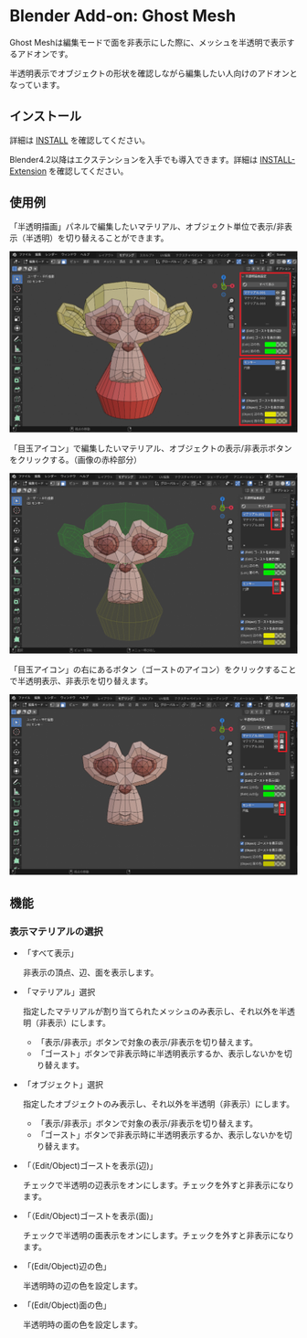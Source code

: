 # Blender Add-on: Ghost Mesh

Ghost Meshは編集モードで面を非表示にした際に、メッシュを半透明で表示するアドオンです。

半透明表示でオブジェクトの形状を確認しながら編集したい人向けのアドオンとなっています。

## インストール

詳細は [INSTALL](docs/INSTALL.md) を確認してください。

Blender4.2以降はエクステンションを入手でも導入できます。詳細は [INSTALL-Extension](docs/INSTALL-Extension.md) を確認してください。

## 使用例
「半透明描画」パネルで編集したいマテリアル、オブジェクト単位で表示/非表示（半透明）を切り替えることができます。

![thumbnail](docs/images/screenshot_01.png)

「目玉アイコン」で編集したいマテリアル、オブジェクトの表示/非表示ボタンをクリックする。（画像の赤枠部分）

![thumbnail](docs/images/screenshot_02.png)

「目玉アイコン」の右にあるボタン（ゴーストのアイコン）をクリックすることで半透明表示、非表示を切り替えます。

![thumbnail](docs/images/screenshot_03.png)

## 機能

### 表示マテリアルの選択

- 「すべて表示」

  非表示の頂点、辺、面を表示します。

- 「マテリアル」選択

  指定したマテリアルが割り当てられたメッシュのみ表示し、それ以外を半透明（非表示）にします。
  - 「表示/非表示」ボタンで対象の表示/非表示を切り替えます。
  - 「ゴースト」ボタンで非表示時に半透明表示するか、表示しないかを切り替えます。

- 「オブジェクト」選択

  指定したオブジェクトのみ表示し、それ以外を半透明（非表示）にします。
  - 「表示/非表示」ボタンで対象の表示/非表示を切り替えます。
  - 「ゴースト」ボタンで非表示時に半透明表示するか、表示しないかを切り替えます。

- 「（Edit/Object)ゴーストを表示(辺)」

   チェックで半透明の辺表示をオンにします。チェックを外すと非表示になります。

- 「（Edit/Object)ゴーストを表示(面)」

   チェックで半透明の面表示をオンにします。チェックを外すと非表示になります。

- 「(Edit/Object)辺の色」

  半透明時の辺の色を設定します。

- 「(Edit/Object)面の色」

  半透明時の面の色を設定します。
